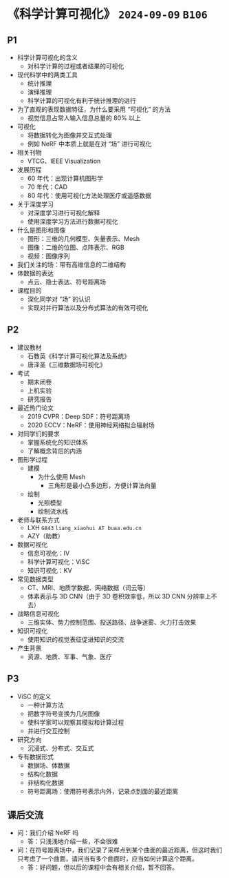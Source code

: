  # 《科学计算可视化》 `2024-09-09` `B106`

## P1

- 科学计算可视化的含义
  - 对科学计算的过程或者结果的可视化
- 现代科学中的两类工具
  - 统计推理
  - 演绎推理
  - 科学计算的可视化有利于统计推理的进行
- 为了直观的表现数据特征，为什么要采用 “可视化” 的方法
  - 视觉信息占常人输入信息总量的 80% 以上
- 可视化
  - 将数据转化为图像并交互式处理
  - 例如 NeRF 中本质上就是在对 “场” 进行可视化
- 相关刊物
  - VTCG、IEEE Visualization
- 发展历程
  - 60 年代：出现计算机图形学
  - 70 年代：CAD
  - 80 年代：使用可视化方法处理医疗或遥感数据
- 关于深度学习
  - 对深度学习进行可视化解释
  - 使用深度学习方法进行数据可视化
- 什么是图形和图像
  - 图形：三维的几何模型、矢量表示、Mesh
  - 图像：二维的位图、点阵表示、RGB
  - 视频：图像序列
- 我们关注的场：带有高维信息的二维结构
- 体数据的表达
  - 点云、隐士表达、符号距离场
- 课程目的
  - 深化同学对 “场” 的认识
  - 实现对并行算法以及分布式算法的有效可视化

## P2

- 建议教材
  - 石教英《科学计算可视化算法及系统》
  - 唐泽圣《三维数据场可视化》
- 考试
  - 期末闭卷
  - 上机实验
  - 研究报告
- 最近热门论文
  - 2019 CVPR：Deep SDF：符号距离场
  - 2020 ECCV：NeRF：使用神经网络拟合辐射场
- 对同学们的要求
  - 掌握系统化的知识体系
  - 了解概念背后的内涵
- 图形学过程
  - 建模
    - 为什么使用 Mesh
      - 三角形是最小凸多边形，方便计算法向量
  - 绘制
    - 光照模型
    - 绘制流水线
- 老师与联系方式
  - LXH `G843` `liang_xiaohui AT buaa.edu.cn`
  - AZY（助教）
- 数据可视化
  - 信息可视化：IV
  - 科学计算可视化：ViSC
  - 知识可视化：KV
- 常见数据类型
  - CT、MRI、地质学数据、网络数据（词云等）
  - 体素表示与 3D CNN（由于 3D 卷积效率低，所以 3D CNN 分辨率上不去）
- 战略信息可视化
  - 三维实体、势力控制范围、投送路径、战争迷雾、火力打击效果
- 知识可视化
  - 使用知识的视觉表征促进知识的交流
- 产生背景
  - 资源、地质、军事、气象、医疗

## P3

- ViSC 的定义
  - 一种计算方法
  - 把数字符号变换为几何图像
  - 使科学家可以观察其模拟和计算过程
  - 并进行交互控制
- 研究方向
  - 沉浸式、分布式、交互式
- 专有数据形式
  - 数据场、体数据
  - 结构化数据
  - 非结构化数据
  - 符号距离场：使用符号表示内外，记录点到面的最近距离

## 课后交流

- 问：我们介绍 NeRF 吗
  - 答：只浅浅地介绍一些，不会很难
- 问：在符号距离场中，我们记录了采样点到某个曲面的最近距离，但这时我们只考虑了一个曲面，请问当有多个曲面时，应当如何计算这个距离。
  - 答：好问题，但以后的课程中会有相关介绍，暂不回答。

